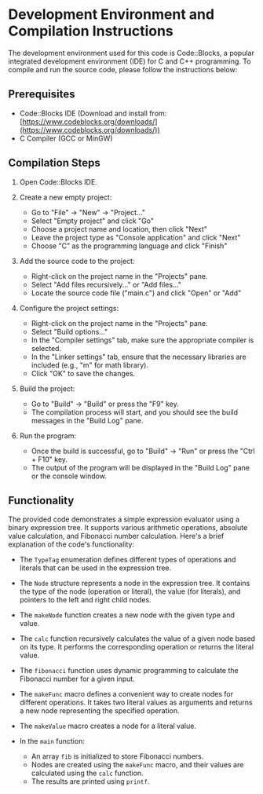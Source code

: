 # Development Environment and Compilation Instructions

The development environment used for this code is Code::Blocks, a popular integrated development environment (IDE) for C and C++ programming. To compile and run the source code, please follow the instructions below:

## Prerequisites

- Code::Blocks IDE (Download and install from: [https://www.codeblocks.org/downloads/](https://www.codeblocks.org/downloads/))
- C Compiler (GCC or MinGW)

## Compilation Steps

1. Open Code::Blocks IDE.

2. Create a new empty project:
   - Go to "File" -> "New" -> "Project..."
   - Select "Empty project" and click "Go"
   - Choose a project name and location, then click "Next"
   - Leave the project type as "Console application" and click "Next"
   - Choose "C" as the programming language and click "Finish"

3. Add the source code to the project:
   - Right-click on the project name in the "Projects" pane.
   - Select "Add files recursively..." or "Add files..."
   - Locate the source code file ("main.c") and click "Open" or "Add"

4. Configure the project settings:
   - Right-click on the project name in the "Projects" pane.
   - Select "Build options..."
   - In the "Compiler settings" tab, make sure the appropriate compiler is selected.
   - In the "Linker settings" tab, ensure that the necessary libraries are included (e.g., "m" for math library).
   - Click "OK" to save the changes.

5. Build the project:
   - Go to "Build" -> "Build" or press the "F9" key.
   - The compilation process will start, and you should see the build messages in the "Build Log" pane.

6. Run the program:
   - Once the build is successful, go to "Build" -> "Run" or press the "Ctrl + F10" key.
   - The output of the program will be displayed in the "Build Log" pane or the console window.


## Functionality

The provided code demonstrates a simple expression evaluator using a binary expression tree. It supports various arithmetic operations, absolute value calculation, and Fibonacci number calculation. Here's a brief explanation of the code's functionality:

- The `TypeTag` enumeration defines different types of operations and literals that can be used in the expression tree.

- The `Node` structure represents a node in the expression tree. It contains the type of the node (operation or literal), the value (for literals), and pointers to the left and right child nodes.

- The `makeNode` function creates a new node with the given type and value.

- The `calc` function recursively calculates the value of a given node based on its type. It performs the corresponding operation or returns the literal value.

- The `fibonacci` function uses dynamic programming to calculate the Fibonacci number for a given input.

- The `makeFunc` macro defines a convenient way to create nodes for different operations. It takes two literal values as arguments and returns a new node representing the specified operation.

- The `makeValue` macro creates a node for a literal value.

- In the `main` function:
  - An array `fib` is initialized to store Fibonacci numbers.
  - Nodes are created using the `makeFunc` macro, and their values are calculated using the `calc` function.
  - The results are printed using `printf`.




